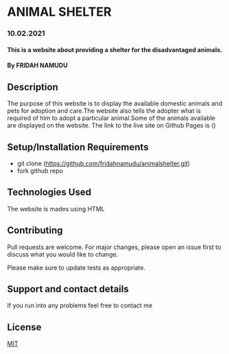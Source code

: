 # ANIMAL SHELTER
### 10.02.2021
#### This is a website about providing a shelter for the disadvantaged animals.
#### By **FRIDAH NAMUDU**
## Description
The purpose of this website is to display the available domestic animals and pets for adoption and care.The website also tells the adopter what is required of him to adopt a particular animal.Some of the animals available are displayed on the website.
The link to the live site on Github Pages is ()
## Setup/Installation Requirements
* git clone (https://github.com/fridahnamudu/animalshelter.git)
* fork github repo
## Technologies Used
The website is mades using HTML
## Contributing
Pull requests are welcome. For major changes, please open an issue first to discuss what you would like to change.

Please make sure to update tests as appropriate. 
## Support and contact details
If you run into any problems feel free to contact me
## License
[MIT](https://choosealicense.com/licenses/mit/)
